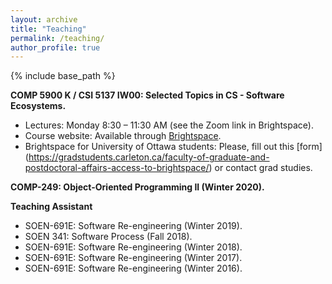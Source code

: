 ```yaml
---
layout: archive
title: "Teaching"
permalink: /teaching/
author_profile: true
---
```


{% include base_path %}

**COMP 5900 K / CSI 5137 IW00: Selected Topics in CS - Software Ecosystems.**
* Lectures: Monday 8:30 – 11:30 AM (see the Zoom link in Brightspace).
* Course website: Available through [Brightspace](https://carleton.ca/brightspace/instructors/accessing-brightspace/).
* Brightspace for University of Ottawa students: Please, fill out this [form] (https://gradstudents.carleton.ca/faculty-of-graduate-and-postdoctoral-affairs-access-to-brightspace/) or contact grad studies.

**COMP-249: Object-Oriented Programming II (Winter 2020).**


**Teaching Assistant**
* SOEN-691E: Software Re-engineering (Winter 2019).
* SOEN 341: Software Process (Fall 2018).
* SOEN-691E: Software Re-engineering (Winter 2018).
* SOEN-691E: Software Re-engineering (Winter 2017).
* SOEN-691E: Software Re-engineering (Winter 2016).